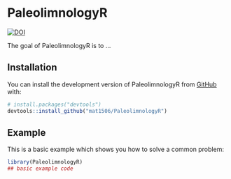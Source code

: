 
# PaleolimnologyR

[![DOI](https://zenodo.org/badge/316714683.svg)](https://zenodo.org/badge/latestdoi/316714683)


<!-- badges: start -->
<!-- badges: end -->

The goal of PaleolimnologyR is to ...

## Installation

You can install the development version of PaleolimnologyR from [GitHub](https://github.com/) with:

``` r
# install.packages("devtools")
devtools::install_github("mat1506/PaleolimnologyR")
```

## Example

This is a basic example which shows you how to solve a common problem:

``` r
library(PaleolimnologyR)
## basic example code
```

